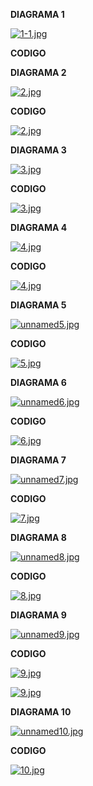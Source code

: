 **DIAGRAMA 1**

[![1-1.jpg](https://i.postimg.cc/C1q3bdb2/1-1.jpg)](https://postimg.cc/WFsYvNWm)

**CODIGO**

**DIAGRAMA 2**

[![2.jpg](https://i.postimg.cc/QCBHQQf3/2.jpg)](https://postimg.cc/Fk4rmLtW)

**CODIGO**

[![2.jpg](https://i.postimg.cc/Kv7d7JYr/2.jpg)](https://postimg.cc/fJL2D7mJ)

**DIAGRAMA 3**

[![3.jpg](https://i.postimg.cc/Hn57G0Xt/3.jpg)](https://postimg.cc/N2s0mHNy)

**CODIGO**

[![3.jpg](https://i.postimg.cc/nhgYXttd/3.jpg)](https://postimg.cc/rDGtH3sW)

**DIAGRAMA 4**

[![4.jpg](https://i.postimg.cc/26L1vdcf/4.jpg)](https://postimg.cc/7GDPrzrB)

**CODIGO**

[![4.jpg](https://i.postimg.cc/jdjzvjxg/4.jpg)](https://postimg.cc/8sqJzNrM)

**DIAGRAMA 5**

[![unnamed5.jpg](https://i.postimg.cc/CKz5THVf/unnamed5.jpg)](https://postimg.cc/B8f42Fbq)

**CODIGO**

[![5.jpg](https://i.postimg.cc/3JpDtDMZ/5.jpg)](https://postimg.cc/Czh115xZ)

**DIAGRAMA 6**

[![unnamed6.jpg](https://i.postimg.cc/QxhMxr3D/unnamed6.jpg)](https://postimg.cc/NLCtpSFC)

**CODIGO**

[![6.jpg](https://i.postimg.cc/gk9xLkwL/6.jpg)](https://postimg.cc/8sHpqGmT)

**DIAGRAMA 7**

[![unnamed7.jpg](https://i.postimg.cc/Gtrb2v6K/unnamed7.jpg)](https://postimg.cc/1nWk7VmV)

**CODIGO**

[![7.jpg](https://i.postimg.cc/cHJq6ZmK/7.jpg)](https://postimg.cc/5HDKkhD1)

**DIAGRAMA 8**

[![unnamed8.jpg](https://i.postimg.cc/htHWv9dm/unnamed8.jpg)](https://postimg.cc/0zdHHKZ5)

**CODIGO**

[![8.jpg](https://i.postimg.cc/4ysTZt0g/8.jpg)](https://postimg.cc/njRWGsZR)

**DIAGRAMA 9**

[![unnamed9.jpg](https://i.postimg.cc/WzfYKvmZ/unnamed9.jpg)](https://postimg.cc/4HV17jS4)

**CODIGO**

[![9.jpg](https://i.postimg.cc/RFqHd6dv/9.jpg)](https://postimg.cc/62Jq5QFP)

[![9.jpg](https://i.postimg.cc/RFqHd6dv/9.jpg)](https://postimg.cc/62Jq5QFP)



**DIAGRAMA 10**

[![unnamed10.jpg](https://i.postimg.cc/XJj2YJQF/unnamed10.jpg)](https://postimg.cc/nsWKdH8c)

**CODIGO**

[![10.jpg](https://i.postimg.cc/6qcynC4W/10.jpg)](https://postimg.cc/BP8SGLCk)
